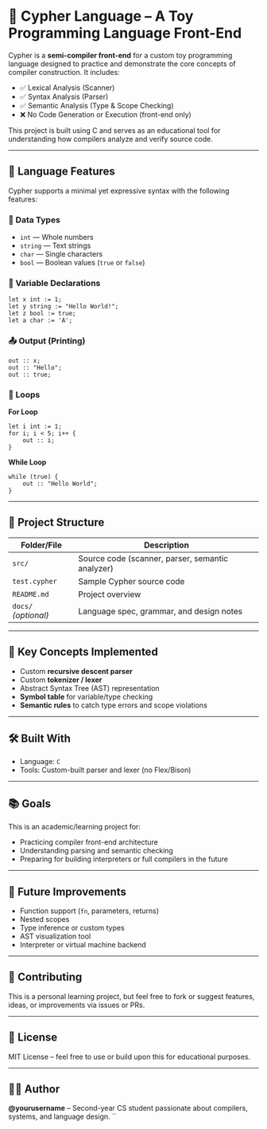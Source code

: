 
# 🔣 Cypher Language – A Toy Programming Language Front-End

Cypher is a **semi-compiler front-end** for a custom toy programming language designed to practice and demonstrate the core concepts of compiler construction. It includes:

- ✅ Lexical Analysis (Scanner)
- ✅ Syntax Analysis (Parser)
- ✅ Semantic Analysis (Type & Scope Checking)
- ❌ No Code Generation or Execution (front-end only)

This project is built using C and serves as an educational tool for understanding how compilers analyze and verify source code.

---

## 🚀 Language Features

Cypher supports a minimal yet expressive syntax with the following features:

### 🧾 Data Types
- `int` — Whole numbers
- `string` — Text strings
- `char` — Single characters
- `bool` — Boolean values (`true` or `false`)

### 📌 Variable Declarations
```cypher
let x int := 1;
let y string := "Hello World!";
let z bool := true;
let a char := 'A';
```

### 📤 Output (Printing)
```cypher
out :: x;
out :: "Hello";
out :: true;
```

### 🔁 Loops

**For Loop**
```cypher
let i int := 1;
for i; i < 5; i++ {
    out :: i;
}
```

**While Loop**
```cypher
while (true) {
    out :: "Hello World";
}
```

---

## 🔧 Project Structure

| Folder/File         | Description |
|---------------------|-------------|
| `src/`              | Source code (scanner, parser, semantic analyzer) |
| `test.cypher`       | Sample Cypher source code |
| `README.md`         | Project overview |
| `docs/` *(optional)*| Language spec, grammar, and design notes |

---

## 🧠 Key Concepts Implemented

- Custom **recursive descent parser**
- Custom **tokenizer / lexer**
- Abstract Syntax Tree (AST) representation
- **Symbol table** for variable/type checking
- **Semantic rules** to catch type errors and scope violations

---

## 🛠️ Built With

- Language: `C`
- Tools: Custom-built parser and lexer (no Flex/Bison)

---

## 📚 Goals

This is an academic/learning project for:
- Practicing compiler front-end architecture
- Understanding parsing and semantic checking
- Preparing for building interpreters or full compilers in the future

---

## 🚧 Future Improvements

- Function support (`fn`, parameters, returns)
- Nested scopes
- Type inference or custom types
- AST visualization tool
- Interpreter or virtual machine backend

---

## 🤝 Contributing

This is a personal learning project, but feel free to fork or suggest features, ideas, or improvements via issues or PRs.

---

## 📜 License

MIT License – feel free to use or build upon this for educational purposes.

---

## 🙋‍♂️ Author

**@yourusername** – Second-year CS student passionate about compilers, systems, and language design.
``
